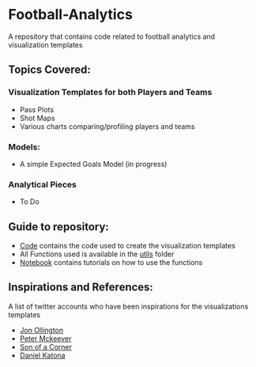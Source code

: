 # Football-Analytics
A repository that contains code related to football analytics and visualization templates

## Topics Covered:
### Visualization Templates for both Players and Teams
- Pass Plots
- Shot Maps
- Various charts comparing/profiling players and teams

### Models:
- A simple Expected Goals Model (in progress)

### Analytical Pieces
- To Do


## Guide to repository:
- [Code](Code) contains the code used to create the visualization templates
- All Functions used is available in the [utils](utils) folder
- [Notebook](Notebooks) contains tutorials on how to use the functions
  
## Inspirations and References:
A list of twitter accounts who have been inspirations for the visualizations templates
- [Jon Ollington](https://twitter.com/jonollington)
- [Peter Mckeever](https://twitter.com/petermckeever)
- [Son of a Corner](https://twitter.com/sonofacorner)
- [Daniel Katona](https://twitter.com/DanielKatona17)
